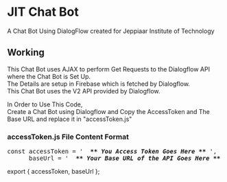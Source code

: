 # JIT Chat Bot
A Chat Bot Using DialogFlow created for Jeppiaar Institute of Technology

## Working
This Chat Bot uses AJAX to perform Get Requests to the Dialogflow API where the Chat Bot is Set Up. <br />
The Details are setup in Firebase which is fetched by Dialogflow. <br />
This Chat Bot uses the V2 API provided by Dialogflow.

In Order to Use This Code, <br />
Create a Chat Bot using Dialogflow and Copy the AccessToken and The Base URL and replace it in "accessToken.js"

### accessToken.js File Content Format

<pre>
const accessToken = ' <em><strong> ** You Access Token Goes Here ** </strong></em>',
      baseUrl = ' <em><strong> ** Your Base URL of the API Goes Here ** </strong></em> ';
</pre>

export { accessToken, baseUrl };
